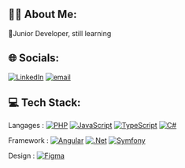 ## 👨‍💻 About Me:
🌱Junior Developer, still learning<br>


## 🌐 Socials:
[![LinkedIn](https://img.shields.io/badge/LinkedIn-%230077B5.svg?logo=linkedin&logoColor=white)](https://linkedin.com/in/pravinwijay) [![email](https://img.shields.io/badge/Email-D14836?logo=gmail&logoColor=white)](mailto:pravinwijay@gmail.com) 

## 💻 Tech Stack:
Langages : [![PHP](https://img.shields.io/badge/php-%23777BB4.svg?style=for-the-badge&logo=php&logoColor=white)](https://github.com/pravinwijay/immobat) [![JavaScript](https://img.shields.io/badge/javascript-%23323330.svg?style=for-the-badge&logo=javascript&logoColor=%23F7DF1E)](https://github.com/pravinwijay/pw-cakes) [![TypeScript](https://img.shields.io/badge/typescript-%23007ACC.svg?style=for-the-badge&logo=typescript&logoColor=white)](https://github.com/pravinwijay/pw-cakes) [![C#](https://img.shields.io/badge/c%23-%23239120.svg?style=for-the-badge&logo=csharp&logoColor=white)](https://github.com/pravinwijay/gestion-entrepot) 

Framework : [![Angular](https://img.shields.io/badge/angular-%23DD0031.svg?style=for-the-badge&logo=angular&logoColor=white)](https://github.com/pravinwijay/pw-cakes) [![.Net](https://img.shields.io/badge/.NET-5C2D91?style=for-the-badge&logo=.net&logoColor=white)](https://github.com/pravinwijay/pw-cakes) [![Symfony](https://img.shields.io/badge/symfony-%23000000.svg?style=for-the-badge&logo=symfony&logoColor=white)](https://github.com/pravinwijay/flyair) 

Design : [![Figma](https://img.shields.io/badge/figma-%23F24E1E.svg?style=for-the-badge&logo=figma&logoColor=white)]()

